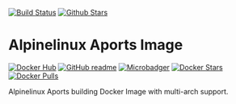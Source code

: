 [![Build Status](https://img.shields.io/travis/SuperSandro2000/docker-images.svg?maxAge=43200)](https://travis-ci.org/SuperSandro2000/docker-images)
[![Github Stars](https://img.shields.io/github/stars/supersandro2000/docker-images.svg?maxAge=43200&label=Stars)](https://github.com/SuperSandro2000/docker-images)

# Alpinelinux Aports Image

[![Docker Hub](https://img.shields.io/badge/Docker-hub-blue.svg)](https://hub.docker.com/r/supersandro2000/aports/)
[![GitHub readme](https://img.shields.io/badge/GitHub-readme-blue.svg)](https://github.com/SuperSandro2000/docker-images/blob/master/aports/README.md)
[![Microbadger](https://images.microbadger.com/badges/image/supersandro2000/aports.svg)](https://microbadger.com/images/supersandro2000/aports)
[![Docker Stars](https://img.shields.io/docker/stars/supersandro2000/aports.svg?maxAge=43200)](https://hub.docker.com/r/supersandro2000/aports/)
[![Docker Pulls](https://img.shields.io/docker/pulls/supersandro2000/aports.svg?maxAge=43200)](https://hub.docker.com/r/supersandro2000/aports/)

Alpinelinux Aports building Docker Image with multi-arch support.

